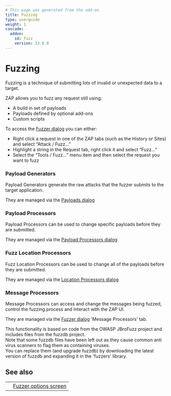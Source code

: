 ```yaml
---
# This page was generated from the add-on.
title: Fuzzing
type: userguide
weight: 1
cascade:
  addon:
    id: fuzz
    version: 13.8.0
---
```


# Fuzzing

Fuzzing is a technique of submitting lots of invalid or unexpected data to a target.

ZAP allows you to fuzz any request still using:

* A build in set of payloads
* Payloads defined by optional add-ons
* Custom scripts


To access the [Fuzzer dialog](/docs/desktop/addons/fuzzer/dialogue/) you can either:

* Right click a request in one of the ZAP tabs (such as the History or Sites) and select “Attack / Fuzz…”
* Highlight a string in the Request tab, right click it and select “Fuzz…”
* Select the “Tools / Fuzz…” menu item and then select the request you want to fuzz

### Payload Generators

Payload Generators generate the raw attacks that the fuzzer submits to the target application.   

They are managed via the [Payloads dialog](/docs/desktop/addons/fuzzer/payloads/)

### Payload Processors

Payload Processors can be used to change specific payloads before they are submitted.   

They are managed via the [Payload Processors dialog](/docs/desktop/addons/fuzzer/processors/)

### Fuzz Location Processors

Fuzz Location Processors can be used to change all of the payloads before they are submitted.   

They are managed via the [Location Processors dialog](/docs/desktop/addons/fuzzer/locations/)

### Message Processors

Message Processors can access and change the messages being fuzzed, control the fuzzing process and interact with the ZAP UI.   

They are managed via the [Fuzzer dialog](/docs/desktop/addons/fuzzer/dialogue/) 'Message Processors' tab.

This functionality is based on code from the OWASP JBroFuzz project and includes files from the fuzzdb project.  
Note that some fuzzdb files have been left out as they cause common anti virus scanners to flag them as containing viruses.  
You can replace them (and upgrade fuzzdb) by downloading the latest version of fuzzdb and expanding it in the 'fuzzers' library.

## See also

|   |                                                               |
|---|---------------------------------------------------------------|
|   | [Fuzzer options screen](/docs/desktop/addons/fuzzer/options/) |
